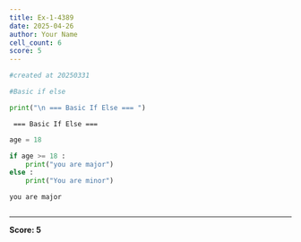 ```yaml
---
title: Ex-1-4389
date: 2025-04-26
author: Your Name
cell_count: 6
score: 5
---
```


```python
#created at 20250331
```


```python
#Basic if else
```


```python
print("\n === Basic If Else === ")
```

    
     === Basic If Else === 



```python
age = 18
```


```python
if age >= 18 :
    print("you are major")
else :
    print("You are minor")
```

    you are major



```python

```


---
**Score: 5**